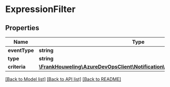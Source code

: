 # ExpressionFilter

## Properties
Name | Type | Description | Notes
------------ | ------------- | ------------- | -------------
**eventType** | **string** |  | [optional] 
**type** | **string** |  | [optional] 
**criteria** | [**\FrankHouweling\AzureDevOpsClient\Notification\Model\ExpressionFilterModel**](ExpressionFilterModel.md) |  | [optional] 

[[Back to Model list]](../README.md#documentation-for-models) [[Back to API list]](../README.md#documentation-for-api-endpoints) [[Back to README]](../README.md)


